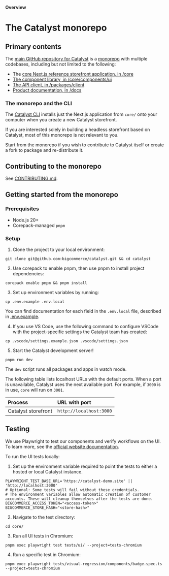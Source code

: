 **Overview**
# The Catalyst monorepo

## Primary contents

The [main GitHub repository for Catalyst](https://github.com/bigcommerce/catalyst) is a [monorepo](https://en.wikipedia.org/wiki/Monorepo) with multiple codebases, including but not limited to the following:

* The [core Next.js reference storefront application, in /core](https://github.com/bigcommerce/catalyst/tree/main/core)
* [The component library, in /core/components/ui](https://github.com/bigcommerce/catalyst/tree/main/core/components/ui)
* [The API client, in /packages/client](https://github.com/bigcommerce/catalyst/tree/main/packages/client)
* [Product documentation, in /docs](https://github.com/bigcommerce/catalyst/tree/main/docs)

### The monorepo and the CLI

The [Catalyst CLI](https://www.npmjs.com/package/@bigcommerce/create-catalyst) installs just the Next.js application from `core/` onto your computer when you create a new Catalyst storefront.

If you are interested solely in building a headless storefront based on Catalyst, most of this monorepo is not relevant to you.

Start from the monorepo if you wish to contribute to Catalyst itself or create a fork to package and re-distribute it.

## Contributing to the monorepo

See [CONTRIBUTING.md](https://github.com/bigcommerce/catalyst/tree/main/CONTRIBUTING.md).

## Getting started from the monorepo

### Prerequisites

* Node.js 20+
* Corepack-managed `pnpm`

### Setup

1. Clone the project to your local environment:

```shell copy
git clone git@github.com:bigcommerce/catalyst.git && cd catalyst
```

2. Use corepack to enable pnpm, then use pnpm to install project dependencies:

```shell copy
corepack enable pnpm && pnpm install
```

3. Set up environment variables by running:

```shell copy
cp .env.example .env.local
```

You can find documentation for each field in the `.env.local` file, described in [.env.example](https://github.com/bigcommerce/catalyst/tree/main/.env.example).

4. If you use VS Code, use the following command to configure VSCode with the project-specific settings the Catalyst team has created:

```shell copy
cp .vscode/settings.example.json .vscode/settings.json
```

5. Start the Catalyst development server!

```shell copy
pnpm run dev
```

The `dev` script runs all packages and apps in watch mode.

The following table lists localhost URLs with the default ports. When a port is unavailable, Catalyst uses the next available port. For example, if `3000` is in use, `core` will run on `3001`.

| Process | URL with port |
|:--------|:--------------|
| Catalyst storefront | `http://localhost:3000` |

## Testing

We use Playwright to test our components and verify workflows on the UI. To learn more, see the [official website documentation](https://playwright.dev/docs/intro).

To run the UI tests locally:

1. Set up the environment variable required to point the tests to either a hosted or local Catalyst instance.

```shell copy
PLAYWRIGHT_TEST_BASE_URL='https://catalyst-demo.site' || 'http://localhost:3000'
# Optional: Some tests will fail without these credentials.
# The environment variables allow automatic creation of customer accounts. These will cleanup themselves after the tests are done.
BIGCOMMERCE_ACCESS_TOKEN="<access-token>"
BIGCOMMERCE_STORE_HASH="<store-hash>"
```

2. Navigate to the test directory:

```shell copy
cd core/
```

3. Run all UI tests in Chromium:

```shell copy
pnpm exec playwright test tests/ui/ --project=tests-chromium
```

4. Run a specific test in Chromium:

```shell copy
pnpm exec playwright tests/visual-regression/components/badge.spec.ts --project=tests-chromium
```

